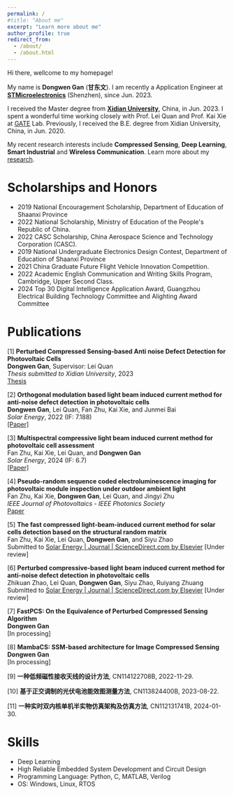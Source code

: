 ```yaml
---
permalink: /
#title: "About me"
excerpt: "Learn more about me"
author_profile: true
redirect_from: 
  - /about/
  - /about.html
---
```




Hi there, wellcome to my homepage!

My name is **Dongwen Gan** (**甘东文**). I am recently a Application Engineer at [**STMicroelectronics**](https://www.st.com/) (Shenzhen), since Jun. 2023.

I received the Master degree from [**Xidian University**](https://www.xidian.edu.cn/), China, in Jun. 2023. I spent a wonderful time working closely with Prof. Lei Quan  and Prof. Kai Xie at [GATE](https://faculty.xidian.edu.cn/XK3/zh_CN/index.htm) Lab. Previously, I received the B.E. degree from Xidian University, China, in Jun. 2020.

My recent research interests include **Compressed Sensing**, **Deep Learning**, **Smart Industrial** and **Wireless Communication**. Learn more about my [research](/research/).

# Scholarships and Honors

* 2019 National Encouragement Scholarship, Department of Education of Shaanxi Province
* 2022 National Scholarship, Ministry of Education of the People's Republic of China.
* 2022 CASC Scholarship, China Aerospace Science and Technology Corporation (CASC).
* 2019 National Undergraduate Electronics Design Contest, Department of Education of Shaanxi Province
* 2021 China Graduate Future Flight Vehicle Innovation Competition.
* 2022 Academic English Communication and Writing Skills Program, Cambridge, Upper Second Class.
* 2024 Top 30 Digital Intelligence Application Award, Guangzhou Electrical Building Technology Committee and Alighting Award Committee


# Publications

[1] **Perturbed Compressed Sensing-based Anti noise Defect Detection for Photovoltaic Cells**\
**Dongwen Gan**, Supervisor: Lei Quan\
_Thesis submitted to Xidian University_, 2023\
[Thesis](https://github.com/dwgan/page/releases/download/v1.0.0/default.pdf)


[2] **Orthogonal modulation based light beam induced current method for anti-noise defect detection in photovoltaic cells**\
**Dongwen Gan**, Lei Quan, Fan Zhu, Kai Xie, and Junmei Bai\
_Solar Energy_, 2022 (IF: 7.188)\
[[Paper]](https://github.com/dwgan/page/releases/download/v1.0.0/1-s2.0-S0038092X22006089-main.pdf)


[3] **Multispectral compressive light beam induced current method for photovoltaic cell assessment**\
Fan Zhu, Kai Xie, Lei Quan, and **Dongwen Gan**\
_Solar Energy_, 2024 (IF: 6.7)\
[[Paper]](https://github.com/dwgan/page/releases/download/v1.0.0/1-s2.0-S0038092X24003165-main.pdf)


[4] **Pseudo-random sequence coded electroluminescence imaging for photovoltaic module inspection under outdoor ambient light**\
Fan Zhu, Kai Xie, **Dongwen Gan**, Lei Quan, and Jingyi Zhu\
_IEEE Journal of Photovoltaics - IEEE Photonics Society_\
[Paper](https://github.com/dwgan/page/releases/download/v1.0.0/Pseudorandom_Sequence_Coded_Electroluminescence_Imaging_for_Photovoltaic_Module_Inspection_Under_Strong_Environmental_Light.pdf)


[5] **The fast compressed light-beam-induced current method for solar cells detection based on the structural random matrix**\
Fan Zhu, Kai Xie, Lei Quan, **Dongwen Gan**, and Siyu Zhao\
Submitted to [Solar Energy | Journal | ScienceDirect.com by Elsevier](https://www.sciencedirect.com/journal/solar-energy) [Under review]


[6] **Perturbed compressive-based light beam induced current method for anti-noise defect detection in photovoltaic cells**\
Zhikuan Zhao, Lei Quan, **Dongwen Gan**, Siyu Zhao, Ruiyang Zhuang\
Submitted to [Solar Energy | Journal | ScienceDirect.com by Elsevier](https://www.sciencedirect.com/journal/solar-energy) [Under review]


[7] **FastPCS: On the Equivalence of Perturbed Compressed Sensing Algorithm**\
**Dongwen Gan**\
[In processing]


[8] **MambaCS: SSM-based architecture for Image Compressed Sensing**\
**Dongwen Gan**\
[In processing]


[9] **一种低频磁性接收天线的设计方法**, CN114122708B, 2022-11-29.

[10] **基于正交调制的光伏电池能效图测量方法**, CN113824400B, 2023-08-22.

[11] **一种实时双内核单机半实物仿真架构及仿真方法**, CN112131741B, 2024-01-30.


# Skills


* Deep Learning
* High Reliable Embedded System Development and Circuit Design
* Programming Language: Python, C, MATLAB, Verilog
* OS: Windows, Linux, RTOS
